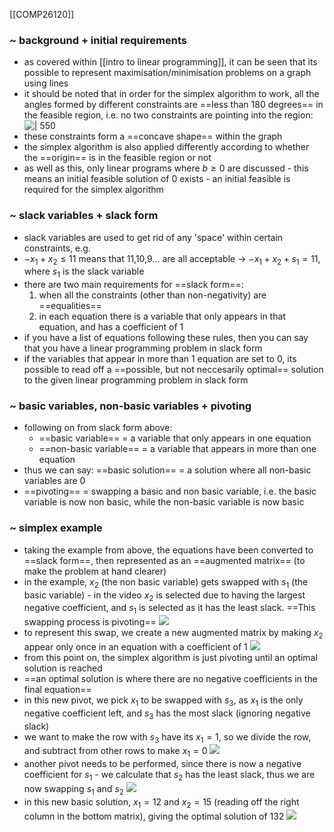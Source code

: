 [[COMP26120]]

### ~ background + initial requirements
- as covered within [[intro to linear programming]], it can be seen that its possible to represent maximisation/minimisation problems on a graph using lines
- it should be noted that in order for the simplex algorithm to work, all the angles formed by different constraints are ==less than 180 degrees== in the feasible region, i.e. no two constraints are pointing into the region:
![ | 550](https://i.imgur.com/pk7MB7m.png)
- these constraints form a ==concave shape== within the graph
- the simplex algorithm is also applied differently according to whether the ==origin== is in the feasible region or not
- as well as this, only linear programs where $b\geq 0$ are discussed - this means an initial feasible solution of $0$ exists - an initial feasible is required for the simplex algorithm

### ~ slack variables + slack form
- slack variables are used to get rid of any 'space' within certain constraints, e.g.
- $-x_1 + x_2 \leq 11$ means that 11,10,9... are all acceptable -> $-x_1 + x_2 + s_1 = 11$, where $s_1$ is the slack variable
- there are two main requirements for ==slack form==:
	1. when all the constraints (other than non-negativity) are ==equalities==
	2. in each equation there is a variable that only appears in that equation, and has a coefficient of 1
- if you have a list of equations following these rules, then you can say that you have a linear programming problem in slack form
- if the variables that appear in more than 1 equation are set to 0, its possible to read off a ==possible, but not neccesarily optimal== solution to the given linear programming problem in slack form

### ~ basic variables, non-basic variables + pivoting
- following on from slack form above:
	- ==basic variable== = a variable that only appears in one equation
	- ==non-basic variable== = a variable that appears in more than one equation
- thus we can say: ==basic solution== = a solution where all non-basic variables are 0
- ==pivoting== = swapping a basic and non basic variable, i.e. the basic variable is now non basic, while the non-basic variable is now basic

### ~ simplex example
- taking the example from above, the equations have been converted to ==slack form==, then represented as an ==augmented matrix== (to make the problem at hand clearer)
- in the example, $x_2$ (the non basic variable) gets swapped with $s_1$ (the basic variable) - in the video $x_2$ is selected due to having the largest negative coefficient, and $s_1$ is selected as it has the least slack. ==This swapping process is pivoting==
![](https://i.imgur.com/FYWg1uE.png)
- to represent this swap, we create a new augmented matrix by making $x_2$ appear only once in an equation with a coefficient of 1
![](https://i.imgur.com/Ned0O0i.png)
- from this point on, the simplex algorithm is just pivoting until an optimal solution is reached
- ==an optimal solution is where there are no negative coefficients in the final equation==
- in this new pivot, we pick $x_1$ to be swapped with $s_3$, as $x_1$ is the only negative coefficient left, and $s_3$ has the most slack (ignoring negative slack)
- we want to make the row with $s_3$ have its $x_1 = 1$, so we divide the row, and subtract from other rows to make $x_1 = 0$
![](https://i.imgur.com/A6nZtgv.png)
- another pivot needs to be performed, since there is now a negative coefficient for $s_1$ - we calculate that $s_2$ has the least slack, thus we are now swapping $s_1$ and $s_2$
![](https://i.imgur.com/RUkm9Wm.png)
- in this new basic solution, $x_1 = 12$ and $x_2 = 15$ (reading off the right column in the bottom matrix), giving the optimal solution of 132
![](https://i.imgur.com/hqP4Y31.png)
